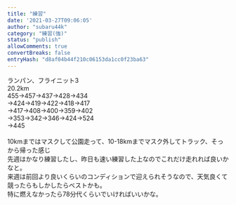 ```yaml
---
title: "練習"
date: '2021-03-27T09:06:05'
author: "subaru44k"
category: "練習(強)"
status: "publish"
allowComments: true
convertBreaks: false
entryHash: "d8af04b44f210c06153da1cc0f23ba63"
---
```

ランパン、フライニット3<br>
20.2km<br>
455→457→437→428→434<br>
→424→419→422→418→417<br>
→417→408→400→359→402<br>
→353→342→346→424→524<br>
→445<br>
<br>
10kmまではマスクして公園走って、10-18kmまでマスク外してトラック、そっから帰った感じ<br>
先週はかなり練習したし、昨日も速い練習した上なのでこれだけ走れれば良いかなと。<br>
来週は前回より良いくらいのコンディションで迎えられそうなので、天気良くて競ったらもしかしたらベストかも。<br>
特に燃えなかったら78分代くらいでいければいいかな。
